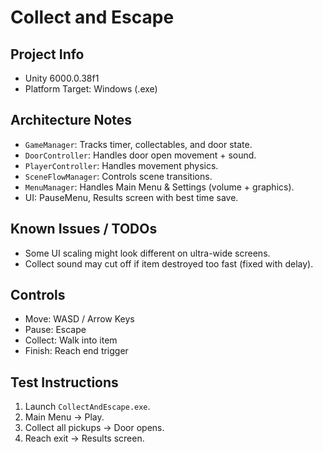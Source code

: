 # Collect and Escape

## Project Info
- Unity 6000.0.38f1
- Platform Target: Windows (.exe)

## Architecture Notes
- `GameManager`: Tracks timer, collectables, and door state.
- `DoorController`: Handles door open movement + sound.
- `PlayerController`: Handles movement physics.
- `SceneFlowManager`: Controls scene transitions.
- `MenuManager`: Handles Main Menu & Settings (volume + graphics).
- UI: PauseMenu, Results screen with best time save.

## Known Issues / TODOs
- Some UI scaling might look different on ultra-wide screens.
- Collect sound may cut off if item destroyed too fast (fixed with delay).

## Controls
- Move: WASD / Arrow Keys
- Pause: Escape
- Collect: Walk into item
- Finish: Reach end trigger

## Test Instructions
1. Launch `CollectAndEscape.exe`.
2. Main Menu → Play.
3. Collect all pickups → Door opens.
4. Reach exit → Results screen.
